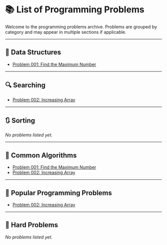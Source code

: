 # 📚 List of Programming Problems

Welcome to the programming problems archive. Problems are grouped by category and may appear in multiple sections if applicable.

---

## 📂 Data Structures
- [Problem 001: Find the Maximum Number](problems/problem-001/README.md)

---

## 🔍 Searching
- [Problem 002: Increasing Array](problems/problem-002/README.md)

---

## 🔃 Sorting
*No problems listed yet.*

---

## 🔧 Common Algorithms
- [Problem 001: Find the Maximum Number](problems/problem-001/README.md)
- [Problem 002: Increasing Array](problems/problem-002/README.md)

---

## 🌟 Popular Programming Problems
- [Problem 002: Increasing Array](problems/problem-002/README.md)

---

## 🧠 Hard Problems
*No problems listed yet.*
